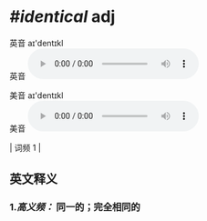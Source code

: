 # ***\#identical*** adj
英音 aɪ'dentɪkl  
英音
<audio src="./media/identical-B.aac" controls="controls"></audio>

美音 aɪ'dentɪkl  
美音
<audio src="./media/identical.aac" controls="controls"></audio>



| 词频 1 |  

英文释义
---
### 1.*高义频：* **同一的；完全相同的**  


